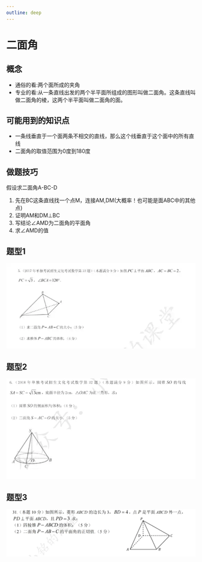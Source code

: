 ```yaml
---
outline: deep
---
```

# 二面角
## 概念
- 通俗的看:两个面所成的夹角
- 专业的看:从一条直线出发的两个半平面所组成的图形叫做二面角。这条直线叫做二面角的棱，这两个半平面叫做二面角的面。
## 可能用到的知识点
- 一条线垂直于一个面两条不相交的直线，那么这个线垂直于这个面中的所有直线
- 二面角的取值范围为0度到180度


## 做题技巧
假设求二面角A-BC-D
1. 先在BC这条直线找一个点M，连接AM,DM(大概率！也可能是面ABC中的其他点)
2. 证明AM和DM⊥BC
3. 写结论∠AMD为二面角的平面角
4. 求∠AMD的值

## 题型1
![题型1](../public/math/立体几何/题型1.webp)

## 题型2
![题型2](../public/math/立体几何/题型2.webp)

## 题型3
![题型3](../public/math/立体几何/题型3.webp)